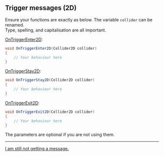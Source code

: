 ## Trigger messages (2D)

Ensure your functions are exactly as below.
The variable `collider` can be renamed.  
Type, spelling, and capitalisation are all important.

[OnTriggerEnter2D](https://docs.unity3d.com/ScriptReference/MonoBehaviour.OnTriggerEnter2D.html):
```csharp
void OnTriggerEnter2D(Collider2D collider)
{
    // Your behaviour here
}
```

[OnTriggerStay2D](https://docs.unity3d.com/ScriptReference/MonoBehaviour.OnTriggerStay2D.html):
```csharp
void OnTriggerStay2D(Collider2D collider)
{
    // Your behaviour here
}
```

[OnTriggerExit2D](https://docs.unity3d.com/ScriptReference/MonoBehaviour.OnTriggerExit2D.html):
```csharp
void OnTriggerExit2D(Collider2D collider)
{
    // Your behaviour here
}
```

The parameters are optional if you are not using them.

---
[I am still not getting a message.](3%20Trigger%20Matrix%202D.md)